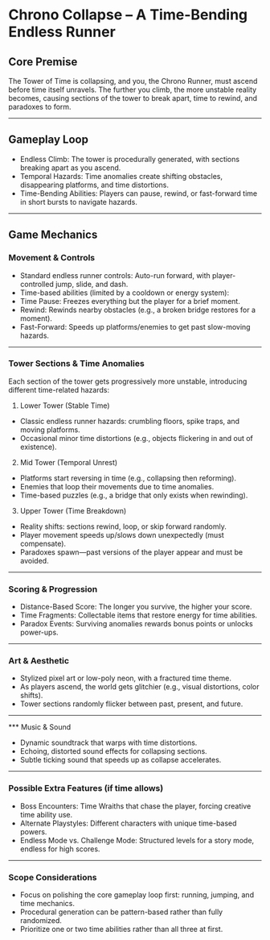 # Chrono Collapse – A Time-Bending Endless Runner
## Core Premise
The Tower of Time is collapsing, and you, the Chrono Runner, must ascend before time itself unravels. The further you climb, the more unstable reality becomes, causing sections of the tower to break apart, time to rewind, and paradoxes to form.

---

## Gameplay Loop
* Endless Climb: The tower is procedurally generated, with sections breaking apart as you ascend.
* Temporal Hazards: Time anomalies create shifting obstacles, disappearing platforms, and time distortions.
* Time-Bending Abilities: Players can pause, rewind, or fast-forward time in short bursts to navigate hazards.

---

## Game Mechanics

### Movement & Controls
* Standard endless runner controls: Auto-run forward, with player-controlled jump, slide, and dash.
* Time-based abilities (limited by a cooldown or energy system):
* Time Pause: Freezes everything but the player for a brief moment.
* Rewind: Rewinds nearby obstacles (e.g., a broken bridge restores for a moment).
* Fast-Forward: Speeds up platforms/enemies to get past slow-moving hazards.

---

### Tower Sections & Time Anomalies
Each section of the tower gets progressively more unstable, introducing different time-related hazards:

1. Lower Tower (Stable Time)
 * Classic endless runner hazards: crumbling floors, spike traps, and moving platforms.
 * Occasional minor time distortions (e.g., objects flickering in and out of existence).
2. Mid Tower (Temporal Unrest)
 * Platforms start reversing in time (e.g., collapsing then reforming).
 * Enemies that loop their movements due to time anomalies.
 * Time-based puzzles (e.g., a bridge that only exists when rewinding).
3. Upper Tower (Time Breakdown)
 * Reality shifts: sections rewind, loop, or skip forward randomly.
 * Player movement speeds up/slows down unexpectedly (must compensate).
 * Paradoxes spawn—past versions of the player appear and must be avoided.

---

### Scoring & Progression
* Distance-Based Score: The longer you survive, the higher your score.
* Time Fragments: Collectable items that restore energy for time abilities.
* Paradox Events: Surviving anomalies rewards bonus points or unlocks power-ups.

--- 

### Art & Aesthetic
* Stylized pixel art or low-poly neon, with a fractured time theme.
* As players ascend, the world gets glitchier (e.g., visual distortions, color shifts).
* Tower sections randomly flicker between past, present, and future.
---

*** Music & Sound
* Dynamic soundtrack that warps with time distortions.
* Echoing, distorted sound effects for collapsing sections.
* Subtle ticking sound that speeds up as collapse accelerates.

---

### Possible Extra Features (if time allows)
* Boss Encounters: Time Wraiths that chase the player, forcing creative time ability use.
* Alternate Playstyles: Different characters with unique time-based powers.
* Endless Mode vs. Challenge Mode: Structured levels for a story mode, endless for high scores.

---
 
### Scope Considerations
* Focus on polishing the core gameplay loop first: running, jumping, and time mechanics.
* Procedural generation can be pattern-based rather than fully randomized.
* Prioritize one or two time abilities rather than all three at first.
